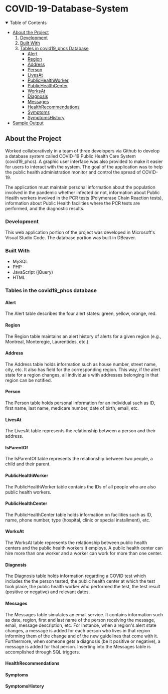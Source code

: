 # COVID-19-Database-System

<details open="open">
  <summary>Table of Contents</summary>
  <ul>
    <li>
      <a href="#about-the-project">About the Project</a>
      <ol>
        <li><a href="#development">Development</a></li>
        <li><a href="#built-with">Built With</a></li>
        <li>
          <a href="#tables-in-covid19_phcs-database">Tables in covid19_phcs Database</a>
          <ul>
            <li><a href="#alert">Alert</a></li>
            <li><a href="#region">Region</a></li>
            <li><a href="#address">Address</a></li>
            <li><a href="#person">Person</a></li>
            <li><a href="#livesAt">LivesAt</a></li>
            <li><a href="#publicHealthWorker">PublicHealthWorker</a></li>
            <li><a href="#publicHealthCenter">PublicHealthCenter</a></li>
            <li><a href="#worksAt">WorksAt</a></li>
            <li><a href="#diagnosis">Diagnosis</a></li>
            <li><a href="#messages">Messages</a></li>
            <li><a href="#healthRecommendations">HealthRecommendations</a></li>
            <li><a href="#symptoms">Symptoms</a></li>
            <li><a href="#symptomsHistory">SymptomsHistory</a></li>
          </ul>
        </li>
      </ol>
    </li>
    <li>
      <a href="#sample-output">Sample Output</a>
    </li>
  </ul>
</details>  
  
  
## About the Project
Worked collaboratively in a team of three developers via Github to develop a database system called COVID-19 Public Health Care
System (covid19_phcs). A graphic user interface was also provided to make it easier for users to interact with the system.
The goal of the application was to help the public health administration monitor and control the spread of COVID-19.

The application must maintain personal information about the population involved in the
pandemic whether infected or not, information about Public Health workers involved in
the PCR tests (Polymerase Chain Reaction tests), information about Public Health
facilities where the PCR tests are performed, and the diagnostic results. 

### Development
This web application portion of the project was developed in Microsoft's Visual Studio Code. 
The database portion was built in DBeaver.

### Built With  
* MySQL
* PHP 
* JavaScript (jQuery)
* HTML


### Tables in the covid19_phcs database

#### Alert
The Alert table describes the four alert states: green, yellow, orange, red.

#### Region
The Region table maintains an alert history of alerts for a given region (e.g., Montreal, Monteregie, Laurentides, etc.).

#### Address
The Address table holds information such as house number, street name, city, etc. It also has field for the corresponding region. This way, 
if the alert state for a region changes, all individuals with addresses belonging in that region can be notified.

#### Person
The Person table holds personal information for an individual such as ID, first name, last name, medicare number, date of birth, email, etc.

#### LivesAt
The LivesAt table represents the relationship between a person and their address.

#### IsParentOf
The IsParentOf table represents the relationship between two people, a child and their parent.

#### PublicHealthWorker
The PublicHealthWorker table contains the IDs of all people who are also public health workers.

#### PublicHealthCenter
The PublicHealthCenter table holds information on facilities such as ID, name, phone number, type (hospital, clinic or special installment), etc.

#### WorksAt
The WorksAt table represents the relationship between public health centers and the public health workers it employs. A public health center can 
hire more than one worker and a worker can work for more than one center.  

#### Diagnosis
The Diagnosis table holds information regarding a COVID test which includes the the person tested, the public health center at which the test 
took place, the public health worker who performed the test, the test result (positive or negative) and relevant dates.

#### Messages
The Messages table simulates an email service. It contains information such as date, region, first and last name of the person receiving the message, 
email, message description, etc.
For instance, when a region's alert state changes, a message is added for each person who lives in that region informing them of the change and
of the new guidelines that come with it. Furthermore, when someone gets a diagnosis (be it positive or negative), a message is added for that person.
Inserting into the Messages table is accomplished through SQL triggers.

#### HealthRecommendations


#### Symptoms


#### SymptomsHistory




